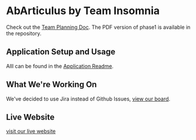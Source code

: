 AbArticulus by Team Insomnia
============================

Check out the [Team Planning Doc](https://docs.google.com/document/d/1OC56iu8Gr3Y3AYtT3ZfeMxrTVAIvN-nCGGWC6gLlk0s/edit).
The PDF version of phase1 is available in the repository.


Application Setup and Usage
---------------------------

Alll can be found in the [Application Readme](./AbArticulus/README.md).

What We're Working On
---------------------

We've decided to use Jira instead of Github Issues, [view our board](https://csc301.atlassian.net/secure/RapidBoard.jspa?rapidView=2).

Live Website
------------

[visit our live website](http://abarticulus.me/)

